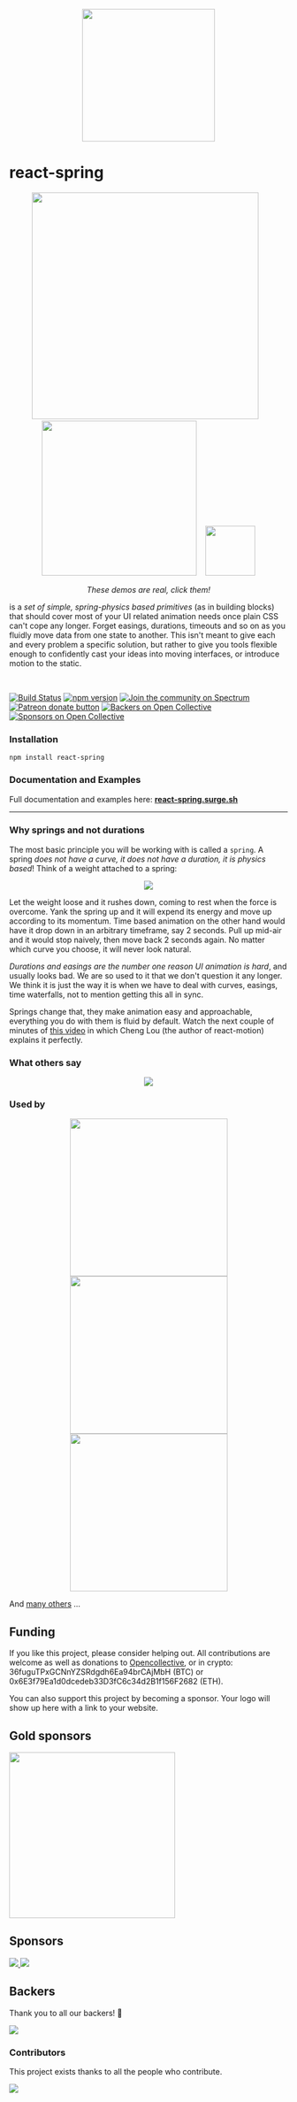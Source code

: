 <p align="center">
  <img src="https://i.imgur.com/QZownhg.png" width="240" />
</p>

# react-spring

<p align="middle">
  <a href="https://codesandbox.io/embed/n9vo1my91p" style={{ margin: 10 }}><img src="https://i.imgur.com/tg1mN1F.gif" width="410"/></a>&nbsp;&nbsp;&nbsp;
  <a href="https://codesandbox.io/embed/j0y0vpz59" style={{ margin: 10 }}><img src="https://i.imgur.com/OxGLHeT.gif" width="280"/></a>&nbsp;&nbsp;&nbsp;
  <a href="https://codesandbox.io/embed/r5qmj8m6lq" style={{ margin: 10 }}><img src="https://i.imgur.com/ifdCBvG.gif" width="90"/></a>
</p>
<p align="middle">
  <i>These demos are real, click them!</i>
</p>

is a *set of simple, spring-physics based primitives* (as in building blocks) that should cover most of your UI related animation needs once plain CSS can't cope any longer. Forget easings, durations, timeouts and so on as you fluidly move data from one state to another. This isn't meant to give each and every problem a specific solution, but rather to give you tools flexible enough to confidently cast your ideas into moving interfaces, or introduce motion to the static.

<br />

[![Build Status](https://travis-ci.org/drcmda/react-spring.svg?branch=master)](https://travis-ci.org/drcmda/react-spring) [![npm version](https://badge.fury.io/js/react-spring.svg)](https://badge.fury.io/js/react-spring) [![Join the community on Spectrum](https://withspectrum.github.io/badge/badge.svg)](https://spectrum.chat/react-spring) <span class="badge-patreon"><a href="https://www.patreon.com/0xca0a" title="Donate to this project using Patreon"><img src="https://img.shields.io/badge/patreon-donate-yellow.svg" alt="Patreon donate button" /></a></span> [![Backers on Open Collective](https://opencollective.com/react-spring/backers/badge.svg)](#backers) [![Sponsors on Open Collective](https://opencollective.com/react-spring/sponsors/badge.svg)](#sponsors)

### Installation

    npm install react-spring

### Documentation and Examples

Full documentation and examples here: **[react-spring.surge.sh](https://react-spring.surge.sh/)**

---

### Why springs and not durations

The most basic principle you will be working with is called a `spring`. A spring *does not have a curve, it does not have a duration, it is physics based*! Think of a weight attached to a spring:

<p align="middle">
  <img src="https://s3-eu-west-1.amazonaws.com/functionsandgraphs/animation+of+a+spring+vibrating+up+and+down.gif" />
</p>

Let the weight loose and it rushes down, coming to rest when the force is overcome. Yank the spring up and it will expend its energy and move up according to its momentum. Time based animation on the other hand would have it drop down in an arbitrary timeframe, say 2 seconds. Pull up mid-air and it would stop naively, then move back 2 seconds again. No matter which curve you choose, it will never look natural.

*Durations and easings are the number one reason UI animation is hard*, and usually looks bad. We are so used to it that we don't question it any longer. We think it is just the way it is when we have to deal with curves, easings, time waterfalls, not to mention getting this all in sync.

Springs change that, they make animation easy and approachable, everything you do with them is fluid by default. Watch the next couple of minutes of [this video](https://www.youtube.com/embed/1tavDv5hXpo?controls=0&amp;start=370) in which Cheng Lou (the author of react-motion) explains it perfectly.

### What others say

<p align="middle">
  <img src="assets/testimonies.jpg" />
</p>

### Used by

<p align="middle">
  <a href="https://nextjs.org/"><img width="285" src="assets/projects/next.png"></a>
  <a href="https://codesandbox.io/"><img width="285" src="assets/projects/csb.png"></a>
  <a href="https://aragon.org/"><img width="285" src="assets/projects/aragon.png"></a>
</p>

And [many others](https://github.com/drcmda/react-spring/network/dependents) ...

## Funding

If you like this project, please consider helping out. All contributions are welcome as well as donations to [Opencollective](https://opencollective.com/react-spring), or in crypto: 36fuguTPxGCNnYZSRdgdh6Ea94brCAjMbH (BTC) or 0x6E3f79Ea1d0dcedeb33D3fC6c34d2B1f156F2682 (ETH).

You can also support this project by becoming a sponsor. Your logo will show up here with a link to your website.

## Gold sponsors

<a href="https://aragon.org/">
  <img width="300" src="https://wiki.aragon.org/design/logo/svg/imagetype.svg"/>
</a>

## Sponsors

<a href="https://opencollective.com/react-spring/sponsor/0/website" target="_blank">
  <img src="https://opencollective.com/react-spring/sponsor/0/avatar.svg"/>
</a>
<a href="https://opencollective.com/react-spring/sponsor/1/website" target="_blank">
  <img src="https://opencollective.com/react-spring/sponsor/1/avatar.svg"/>
</a>

## Backers

Thank you to all our backers! 🙏

<a href="https://opencollective.com/react-spring#backers" target="_blank">
  <img src="https://opencollective.com/react-spring/backers.svg?width=890"/>
</a>

### Contributors

This project exists thanks to all the people who contribute.

<a href="https://github.com/drcmda/react-spring/graphs/contributors">
  <img src="https://opencollective.com/react-spring/contributors.svg?width=890" />
</a>
